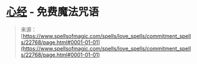 <!--yml

category: 未分类

date: 2024-06-12 19:07:21

-->

# [心经](https://www.spellsofmagic.com/spells/love_spells/commitment_spells/22768/page.html#0001-01-01) - 免费魔法咒语

> 来源：[https://www.spellsofmagic.com/spells/love_spells/commitment_spells/22768/page.html#0001-01-01](https://www.spellsofmagic.com/spells/love_spells/commitment_spells/22768/page.html#0001-01-01)
